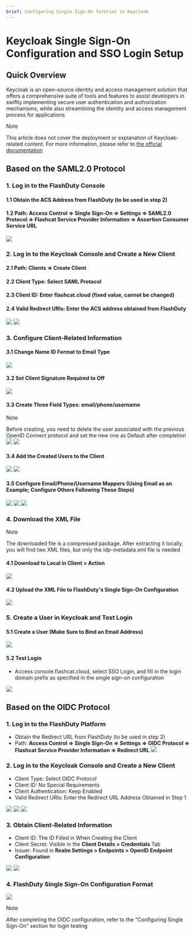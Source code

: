 ```yaml
---
brief: Configuring Single Sign-On Tutorial in Keycloak
---
```


# Keycloak Single Sign-On Configuration and SSO Login Setup

## Quick Overview

Keycloak is an open-source identity and access management solution that offers a comprehensive suite of tools and features to assist developers in swiftly implementing secure user authentication and authorization mechanisms, while also streamlining the identity and access management process for applications

> [!NOTE]
> This article does not cover the deployment or explanation of Keycloak-related content. For more information, please refer to [the official documentation](https://www.keycloak.org/)

## Based on the SAML2.0 Protocol
### 1. Log in to the FlashDuty Console
#### 1.1 Obtain the ACS Address from FlashDuty (to be used in step 2)
#### 1.2 Path: Access Control => Single Sign-On => Settings => SAML2.0 Protocol => Flashcat Service Provider Information => Assertion Consumer Service URL

![](https://fcdoc.github.io/img/zh/flashduty/mixin/single_sign_on/keycloak/1.avif)

### 2. Log in to the Keycloak Console and Create a New Client
#### 2.1 Path: Clients => Create Client
#### 2.2 Client Type: Select SAML Protocol
#### 2.3 Client ID: Enter flashcat.cloud (fixed value, cannot be changed)
#### 2.4 Valid Redirect URIs: Enter the ACS address obtained from FlashDuty

![](https://fcdoc.github.io/img/zh/flashduty/mixin/single_sign_on/keycloak/2.avif)
![](https://fcdoc.github.io/img/zh/flashduty/mixin/single_sign_on/keycloak/3.avif)

### 3. Configure Client-Related Information

#### 3.1 Change Name ID Format to Email Type

![](https://fcdoc.github.io/img/zh/flashduty/mixin/single_sign_on/keycloak/4.avif)

#### 3.2 Set Client Signature Required to Off

![](https://fcdoc.github.io/img/zh/flashduty/mixin/single_sign_on/keycloak/5.avif)

#### 3.3 Create Three Field Types: email/phone/username
> [!NOTE]
> Before creating, you need to delete the user associated with the previous OpenID Connect protocol and set the new one as Default after completion
![](https://fcdoc.github.io/img/zh/flashduty/mixin/single_sign_on/keycloak/6.avif)
![](https://fcdoc.github.io/img/zh/flashduty/mixin/single_sign_on/keycloak/7.avif)

#### 3.4 Add the Created Users to the Client
![](https://fcdoc.github.io/img/zh/flashduty/mixin/single_sign_on/keycloak/8.avif)
![](https://fcdoc.github.io/img/zh/flashduty/mixin/single_sign_on/keycloak/9.avif)

#### 3.5 Configure Email/Phone/Username Mappers (Using Email as an Example; Configure Others Following These Steps)
![](https://fcdoc.github.io/img/zh/flashduty/mixin/single_sign_on/keycloak/10.avif)
![](https://fcdoc.github.io/img/zh/flashduty/mixin/single_sign_on/keycloak/11.avif)
![](https://fcdoc.github.io/img/zh/flashduty/mixin/single_sign_on/keycloak/12.avif)

### 4. Download the XML File
> [!NOTE]
> The downloaded file is a compressed package. After extracting it locally, you will find two XML files, but only the idp-metadata.xml file is needed
#### 4.1 Download to Local in Client > Action
![](https://fcdoc.github.io/img/zh/flashduty/mixin/single_sign_on/keycloak/13.avif)

#### 4.2 Upload the XML File to FlashDuty's Single Sign-On Configuration
![](https://fcdoc.github.io/img/zh/flashduty/mixin/single_sign_on/keycloak/14.avif)

### 5. Create a User in Keycloak and Test Login

#### 5.1 Create a User (Make Sure to Bind an Email Address)
![](https://fcdoc.github.io/img/zh/flashduty/mixin/single_sign_on/keycloak/15.avif)

#### 5.2 Test Login
- Access console.flashcat.cloud, select SSO Login, and fill in the login domain prefix as specified in the single sign-on configuration

![](https://fcdoc.github.io/img/zh/flashduty/mixin/single_sign_on/keycloak/16.avif)

## Based on the OIDC Protocol
### 1. Log in to the FlashDuty Platform
- Obtain the Redirect URL from FlashDuty (to be used in step 2)
- Path: **Access Control => Single Sign-On => Settings => OIDC Protocol => Flashcat Service Provider Information => Redirect URL**
![](https://fcdoc.github.io/img/zh/flashduty/mixin/single_sign_on/keycloak/17.avif)

### 2. Log in to the Keycloak Console and Create a New Client

- Client Type: Select OIDC Protocol
- Client ID: No Special Requirements
- Client Authentication: Keep Enabled
- Valid Redirect URIs: Enter the Redirect URL Address Obtained in Step 1

![](https://fcdoc.github.io/img/zh/flashduty/mixin/single_sign_on/keycloak/18.avif)
![](https://fcdoc.github.io/img/zh/flashduty/mixin/single_sign_on/keycloak/19.avif)
![](https://fcdoc.github.io/img/zh/flashduty/mixin/single_sign_on/keycloak/20.avif)

### 3. Obtain Client-Related Information

- Client ID: The ID Filled in When Creating the Client
- Client Secret: Visible in the **Client Details > Credentials** Tab
- Issuer: Found in **Realm Settings > Endpoints > OpenID Endpoint Configuration**

![](https://fcdoc.github.io/img/zh/flashduty/mixin/single_sign_on/keycloak/21.avif)
![](https://fcdoc.github.io/img/zh/flashduty/mixin/single_sign_on/keycloak/22.avif)

### 4. FlashDuty Single Sign-On Configuration Format

![](https://fcdoc.github.io/img/zh/flashduty/mixin/single_sign_on/keycloak/23.avif)

> [!NOTE]
> After completing the OIDC configuration, refer to the "Configuring Single Sign-On" section for login testing